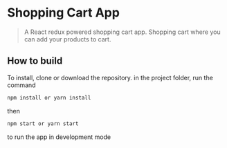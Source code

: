 # Shopping Cart App

> A React redux powered shopping cart app.
> Shopping cart where you can add your products to cart.


## How to build

To install, clone or download the repository.
in the project folder, run the command

```javascript
npm install or yarn install
```

then

```javascript
npm start or yarn start
```

to run the app in development mode





